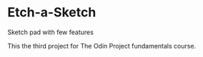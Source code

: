# Etch-a-Sketch
Sketch pad with few features 

This the third project for The Odin Project fundamentals course.
